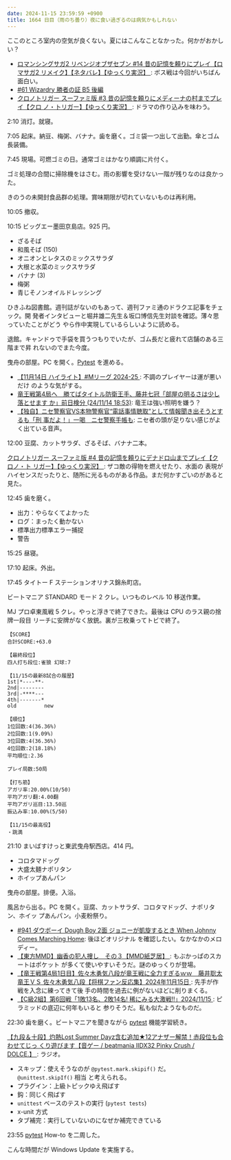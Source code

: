```yaml
---
date: 2024-11-15 23:59:59 +0900
title: 1664 日目（雨のち曇り）夜に食い過ぎるのは病気かもしれない
---
```


ここのところ室内の空気が良くない。夏にはこんなことなかった。何かがおかしい？

* [ロマンシングサガ2 リベンジオブザセブン #14 昔の記憶を頼りにプレイ【ロマサガ2
  リメイク】【ネタバレ】【ゆっくり実況】
  ](https://www.youtube.com/watch?v=4IIqKOQl_k8): ボス戦は今回がいちばん面白い。
* [#61 Wizardry 勝者の証 B5 後編](https://www.youtube.com/watch?v=b5sTRd1avIw)
* [クロノトリガー スーファミ版 #3 昔の記憶を頼りにメディーナの村までプレイ【クロ
  ノ・トリガー】【ゆっくり実況】
  ](https://www.youtube.com/watch?v=yshxGfSYQnA): ドラマの作り込みを味わう。

2:10 消灯。就寝。

7:05 起床。納豆、梅粥、バナナ。歯を磨く。ゴミ袋一つ出して出勤。傘とゴム長装備。

7:45 現場。可燃ゴミの日。通常ゴミはかなり順調に片付く。

ゴミ処理の合間に掃除機をはさむ。雨の影響を受けない一階が残りなのは良かった。

きのうの未開封食品群の処理。賞味期限が切れていないものは再利用。

10:05 撤収。

10:15 ビッグエー墨田京島店。925 円。

* ざるそば
* 和風そば (150)
* オニオンとレタスのミックスサラダ
* 大根と水菜のミックスサラダ
* バナナ (3)
* 梅粥
* 青じそノンオイルドレッシング

ひきふね図書館。週刊誌がないのもあって、週刊ファミ通のドラクエ記事をチェック。開
発者インタビューと堀井雄二先生＆坂口博信先生対談を確認。薄々思っていたことがどう
やら作中実現しているらしいように読める。

退館。キャンドゥで手袋を買うつもりでいたが、ゴム長だと疲れて店舗のある三階まで昇
れないのでまた今度。

曳舟の部屋。PC を開く。[Pytest] を進める。

* [【11月14日 ハイライト】#Mリーグ 2024-25
  ](https://www.youtube.com/watch?v=wikLPJSRCac): 不調のプレイヤーは運が悪いだけ
  のような気がする。
* [竜王戦第4局へ　勝てばタイトル防衛王手、藤井七冠「部屋の明るさは少し落とせます
  か」前日検分 (24/11/14 18:53)](https://www.youtube.com/watch?v=9D8ItQKxclI):
  竜王は強い照明を嫌う？
* [【独自】ニセ警察官VS本物警察官“電話事情聴取”として情報聞き出そうとするも「刑
  事だよ！」一喝　ニセ警察手帳も](https://www.youtube.com/watch?v=y7PxSJTw5-U):
  ニセ者の頭が足りない感じがよく出ている音声。

12:00 豆腐、カットサラダ、ざるそば、バナナ二本。

[クロノトリガー スーファミ版 #4 昔の記憶を頼りにデナドロ山までプレイ【クロノ・ト
リガー】【ゆっくり実況】
](https://www.youtube.com/watch?v=wz7d--4Ty7E): ザコ敵の得物を燃えせたり、水面の
表現がハイセンスだったりと、随所に光るものがある作品。まだ何かすごいのがあると見た。

12:45 歯を磨く。

* 出力：やらなくてよかった
* ログ：まったく動かない
* 標準出力標準エラー捕捉
* 警告

15:25 昼寝。

17:10 起床。外出。

17:45 タイトー F ステーションオリナス錦糸町店。

ビートマニア STANDARD モード 2 クレ。いつものレベル 10 移送作業。

MJ プロ卓東風戦 5 クレ。やっと浮きで終了できた。最後は CPU のラス親の捨牌一段目
リーチに安牌がなく放銃。裏が三枚乗ってトビで終了。

```text
【SCORE】
合計SCORE:+63.0

【最終段位】
四人打ち段位:雀狼 幻球:7

【11/15の最新8試合の履歴】
1st|*----**-
2nd|--------
3rd|-****---
4th|-------*
old         new

【順位】
1位回数:4(36.36%)
2位回数:1(9.09%)
3位回数:4(36.36%)
4位回数:2(18.18%)
平均順位:2.36

プレイ局数:50局

【打ち筋】
アガリ率:20.00%(10/50)
平均アガリ翻:4.00翻
平均アガリ巡目:13.50巡
振込み率:10.00%(5/50)

【11/15の最高役】
・跳満
```

21:10 まいばすけっと東武曳舟駅西店。414 円。

* コロタマドッグ
* 大盛太麺ナポリタン
* ホイップあんパン

曳舟の部屋。排便。入浴。

風呂から出る。PC を開く。豆腐、カットサラダ、コロタマドッグ、ナポリタン、ホイッ
プあんパン。小麦粉祭り。

* [#941 ダウボーイ Dough Boy 2面 ジョニーが凱旋するとき When Johnny Comes
  Marching Home](https://www.youtube.com/watch?v=yYbmO0UARsw): 後ほどオリジナル
  を確認したい。なかなかのメロディー。
* [【東方MMD】幽香の犯人捜し　その３【MMD紙芝居】
  ](https://www.youtube.com/watch?v=6aSBpwtCMIo): もぶかっぱのスカートはポケット
  が多くて使いやすいそうだ。謎のゆっくりが登場。
* [【竜王戦第4局1日目】佐々木勇気八段が竜王戦に全力すぎるｗｗ　藤井聡太竜王ＶＳ
  佐々木勇気八段【将棋ファン反応集】2024年11月15日
  ](https://www.youtube.com/watch?v=9c-b0HYudhs): 先手が作戦を入念に練ってきて後
  手の時間を過去に例がないほどに削りまくる。
* [【C級2組】第6回戦「1敗13名、2敗14名! 稀にみる大激戦!!」2024/11/15
  ](https://www.youtube.com/watch?v=MrNBZ_yGQe0): ピラミッドの底辺に何年もいると
  参りそうだ。私も似たようなものだ。

22:30 歯を磨く。ビートマニアを聞きながら [pytest] 機能学習続き。

[【九段＆十段】灼熱Lost Summer Dayz含む追加★12アナザー解禁！赤段位も合わせてじっ
くり遊びます【音ゲー / beatmania IIDX32 Pinky Crush / DOLCE.】
](https://www.youtube.com/watch?v=niqtQ1KmGNo): ラジオ。

* スキップ：使えそうなのが `@pytest.mark.skipif()` だ。`@unittest.skipIf()` 相当
  と考えられる。
* プラグイン：上級トピックゆえ飛ばす
* 鈎：同じく飛ばす
* `unittest` ベースのテストの実行 (`pytest tests`)
* x-unit 方式
* タブ補完：実行していないのになぜか補完できている

23:55 [pytest] How-to を二周した。

こんな時間だが Windows Update を実施する。

[pytest]: <https://docs.pytest.org/en/stable/>

